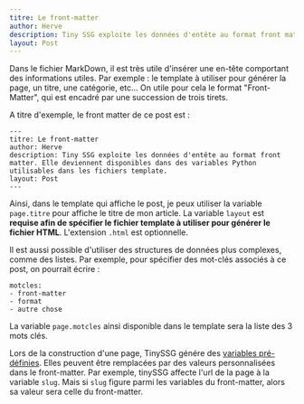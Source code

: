 ```yaml
---
titre: Le front-matter
author: Herve
description: Tiny SSG exploite les données d'entête au format front matter. Elle deviennent disponibles dans des variables Python utilisables dans les fichiers template.
layout: Post
---
```


Dans le fichier MarkDown, il est très utile d'insérer une en-tête comportant des informations utiles. Par exemple : le template à utiliser pour générer la page, un titre, une catégorie, etc...
On utile pour cela le format "Front-Matter", qui est encadré par une succession de trois tirets.

A titre d'exemple, le front matter de ce post est :

```
---
titre: Le front-matter
author: Herve
description: Tiny SSG exploite les données d'entête au format front matter. Elle deviennent disponibles dans des variables Python utilisables dans les fichiers template.
layout: Post
---
```

Ainsi, dans le template qui affiche le post, je peux utiliser la variable `page.titre` pour affiche le titre de mon article.
La variable `layout` est **requise afin de spécifier le fichier template à utiliser pour générer le fichier HTML**. L'extension `.html` est optionnelle. 

Il est aussi possible d'utiliser des structures de données plus complexes, comme des listes. Par exemple, pour spécifier des mot-clés associés à ce post, on pourrait écrire :
```
motcles:
- front-matter
- format
- autre chose
```

La variable `page.motcles` ainsi disponible dans le template sera la liste des 3 mots clés.

Lors de la construction d'une page, TinySSG génére des [variables pré-définies](variables.html). Elles peuvent être remplacées par des valeurs personnalisées dans le front-matter.
Par exemple, tinySSG affecte l'url de la page à la variable `slug`. Mais si `slug` figure parmi les variables du front-matter, alors sa valeur sera celle du front-matter.
